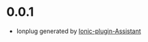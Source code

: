 # 0.0.1
- Ionplug generated by [Ionic-plugin-Assistant](https://github.com/Bengejd/Ionic-Plugin-Assistant)
